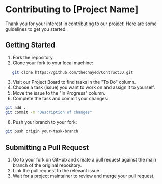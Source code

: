 # Contributing to [Project Name]

Thank you for your interest in contributing to our project! Here are some guidelines to get you started.

## Getting Started

1. Fork the repository.
2. Clone your fork to your local machine:
```sh
   git clone https://github.com/thechayed/Contruct3D.git
```
3. Visit our Project Board to find tasks in the "To Do" column.
4. Choose a task (issue) you want to work on and assign it to yourself.
5. Move the issue to the "In Progress" column.
6. Complete the task and commit your changes:
``` sh
git add .
git commit -m "Description of changes"
```
8.  Push your branch to your fork:
``` sh
git push origin your-task-branch
```
## Submitting a Pull Request
1. Go to your fork on GitHub and create a pull request against the main branch of the original repository.
2. Link the pull request to the relevant issue.
3. Wait for a project maintainer to review and merge your pull request.
